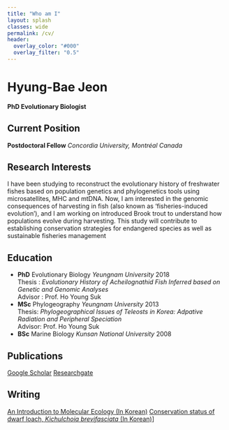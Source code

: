 ```yaml
---
title: "Who am I"
layout: splash
classes: wide
permalink: /cv/
header:
  overlay_color: "#000"
  overlay_filter: "0.5"
---
```


# Hyung-Bae Jeon
__PhD Evolutionary Biologist__

## Current Position
**Postdoctoral Fellow** *Concordia University, Montréal Canada*

## Research Interests
I have been studying to reconstruct the evolutionary history of freshwater fishes based on population genetics and phylogenetics tools using microsatellites, MHC and mtDNA. Now, I am interested in the genomic consequences of harvesting in fish (also known as ‘fisheries-induced evolution’), and I am working on introduced Brook trout to understand how populations evolve during harvesting. This study will contribute to establishing conservation strategies for endangered species as well as sustainable fisheries management

## Education
* **PhD** Evolutionary Biology *Yeungnam University* 2018  
Thesis : *Evolutionary History of Acheilognathid Fish Inferred based on Genetic and Genomic Analyses*  
Advisor : Prof. Ho Young Suk  
* **MSc** Phylogeography *Yeungnam University* 2013  
Thesis: *Phylogeographical Issues of Teleosts in Korea: Adpative Radiation and Peripheral Speciation*  
Advisor: Prof. Ho Young Suk  
* **BSc** Marine Biology *Kunsan National University* 2008

## Publications 
[Google Scholar](https://scholar.google.co.kr/citations?user=6YI10DsAAAAJ&hl=ko)
[Researchgate](https://www.researchgate.net/profile/Hyung_Bae_Jeon)

## Writing
[An Introduction to Molecular Ecology (In Korean)](https://www.ibric.org/myboard/list.php?Board=news&PARA3=49)
[Conservation status of dwarf loach, _Kichulchoia brevifasciata_ (In Korean)](http://ecotopia.hani.co.kr/204783)]
